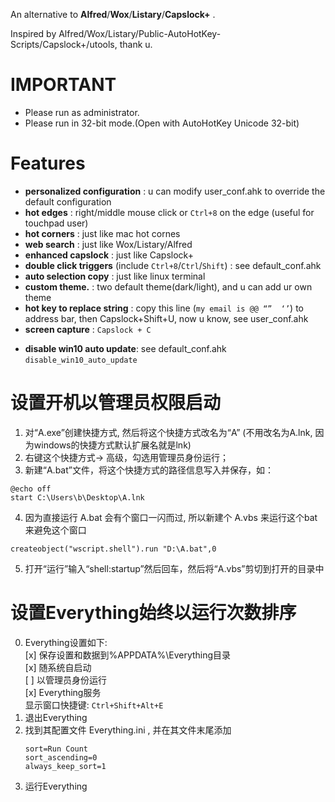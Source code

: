 
An alternative to **Alfred**/**Wox**/**Listary**/**Capslock+** .

Inspired by Alfred/Wox/Listary/Public-AutoHotKey-Scripts/Capslock+/utools, thank u.


# IMPORTANT
  
- Please run as administrator.
- Please run in 32-bit mode.(Open with AutoHotKey Unicode 32-bit)


# Features

- **personalized configuration** : u can modify user_conf.ahk to override the default configuration
- **hot edges** : right/middle mouse click or `Ctrl+8` on the edge (useful for touchpad user)
- **hot corners** : just like mac hot cornes
- **web search** : just like Wox/Listary/Alfred
- **enhanced capslock** : just like Capslock+
- **double click triggers** (include `Ctrl+8`/`Ctrl`/`Shift`) : see default_conf.ahk
- **auto selection copy** : just like linux terminal
- **custom theme.** : two default theme(dark/light), and u can add ur own theme
- **hot key to replace string** : copy this line (`my email is @@ “”  ‘’`) to address bar, then Capslock+Shift+U, now u know, see user_conf.ahk
- **screen capture** : `Capslock + C`
<!-- - **game mode** : double Alt then input `game` -->
- **disable win10 auto update**: see default_conf.ahk `disable_win10_auto_update`

# 设置开机以管理员权限启动

1. 对“A.exe”创建快捷方式, 然后将这个快捷方式改名为“A” (不用改名为A.lnk, 因为windows的快捷方式默认扩展名就是lnk)
2. 右键这个快捷方式-> 高级，勾选用管理员身份运行； 
3. 新建“A.bat”文件，将这个快捷方式的路径信息写入并保存，如：
```
@echo off
start C:\Users\b\Desktop\A.lnk
```
4. 因为直接运行 A.bat 会有个窗口一闪而过, 所以新建个 A.vbs 来运行这个bat来避免这个窗口
```
createobject("wscript.shell").run "D:\A.bat",0
```
5. 打开“运行”输入“shell:startup”然后回车，然后将“A.vbs”剪切到打开的目录中


# 设置Everything始终以运行次数排序

0. Everything设置如下:  
    [x] 保存设置和数据到%APPDATA%\Everything目录  
    [x] 随系统自启动  
    [ ] 以管理员身份运行  
    [x] Everything服务  
    显示窗口快捷键: `Ctrl+Shift+Alt+E`
1. 退出Everything
2. 找到其配置文件 Everything.ini , 并在其文件末尾添加
    ```
    sort=Run Count
    sort_ascending=0
    always_keep_sort=1
    ```
3. 运行Everything
